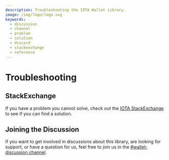 ```yaml
---
description: Troubleshooting the IOTA Wallet Library.
image: /img/logo/logo.svg
keywords:
  - discussion
  - channel
  - problem
  - solution
  - discord
  - stackexchange
  - reference
---
```


# Troubleshooting

## StackExchange

If you have a problem you cannot solve, check out the [IOTA StackExchange](https://iota.stackexchange.com/) to see if you can find a solution.

## Joining the Discussion

If you want to get involved in discussions about this library, are looking for support, or have a question for us, feel free to join us in the [#wallet-discussion channel](https://discord.com/channels/397872799483428865/933883981311643698).
